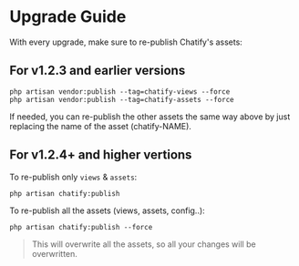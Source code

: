 # Upgrade Guide

With every upgrade, make sure to re-publish Chatify's assets:

## For v1.2.3 and earlier versions

```
php artisan vendor:publish --tag=chatify-views --force
php artisan vendor:publish --tag=chatify-assets --force
```

If needed, you can re-publish the other assets the same way above by just replacing the name of the asset (chatify-NAME).

## For v1.2.4+ and higher vertions

To re-publish only `views` & `assets`:

```
php artisan chatify:publish
```

To re-publish all the assets (views, assets, config..):

```
php artisan chatify:publish --force
```

> This will overwrite all the assets, so all your changes will be overwritten.
